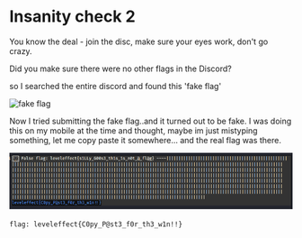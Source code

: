 # Insanity check 2 

You know the deal - join the disc, make sure your eyes work, don't go crazy.

Did you make sure there were no other flags in the Discord?

so I searched the entire discord and found this 'fake flag'

![fake flag](/images/fake_flag.png)

Now I tried submitting the fake flag..and it turned out to be fake.
I was doing this on my mobile at the time and thought, maybe im just mistyping something, let me copy paste it somewhere...
and the real flag was there.

![real flag](/images/insanity_check_2.png)

`flag: leveleffect{C0py_P@st3_f0r_th3_w1n!!}`

